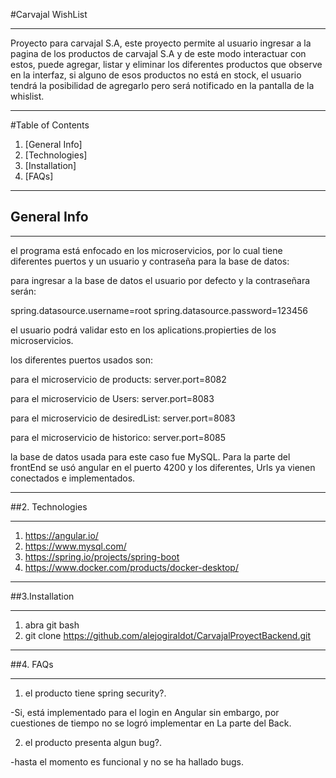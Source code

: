 #Carvajal WishList

***
Proyecto para carvajal S.A, este proyecto permite al usuario ingresar a la pagina de los productos de carvajal S.A y de este modo interactuar con estos, puede agregar, listar y eliminar los diferentes productos que observe en la interfaz, si alguno de esos productos no está en stock, el usuario tendrá la posibilidad de agregarlo pero será notificado en la pantalla de la whislist.
***


#Table of Contents
1. [General Info]
2. [Technologies]
3. [Installation]
4. [FAQs]

***


## General Info
***

el programa está enfocado en los microservicios, por lo cual tiene diferentes puertos y un usuario y contraseña para la base de datos:

para ingresar a la base de datos el usuario por defecto y la contraseñara serán:

spring.datasource.username=root
spring.datasource.password=123456

el usuario podrá validar esto en los aplications.propierties de los microservicios.

los diferentes puertos usados son:

para el microservicio de products:
server.port=8082

para el microservicio de Users:
server.port=8083

para el microservicio de desiredList:
server.port=8083

para el microservicio de historico:
server.port=8085

la base de datos usada para este caso fue MySQL.
Para la parte del frontEnd se usó angular en el puerto 4200 y los diferentes, Urls ya vienen conectados e implementados.


***


##2. Technologies
***
1. https://angular.io/
2. https://www.mysql.com/
3. https://spring.io/projects/spring-boot
4. https://www.docker.com/products/docker-desktop/

***



##3.Installation
***
1. abra git bash
2. git clone https://github.com/alejogiraldot/CarvajalProyectBackend.git


***
##4. FAQs

****

1. el producto tiene spring security?.

-Si, está implementado para el login en Angular sin embargo, por cuestiones de tiempo no se logró implementar en La parte del Back.


2. el producto presenta algun bug?.

-hasta el momento es funcional y no se ha hallado bugs.

